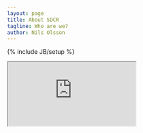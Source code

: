 ```yaml
---
layout: page
title: About SDCR
tagline: Who are we?
author: Nils Olsson
---
```

{% include JB/setup %}

<!-- Google Map embed -->
<div id="map-container">
  <iframe id="map" src="https://www.google.com/maps/embed/v1/place?q=san%20diego%20city%20college&key=AIzaSyC-c-4P3FhPrpP08DmDmrwjG44DUE3v_LU"></iframe> 
</div>
<style>
  #map-container {
    background-size: cover;
    height: 0;
    width: 100%;
    padding-bottom: 56.25%; /* 16:9 */
    
  #map {
    height 100%;
    width 100%;
    frameborder: 0;
    border: 0;
  }
</style>
